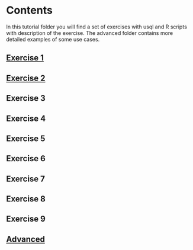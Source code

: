# Contents


In this tutorial folder you will find a set of exercises with usql and R scripts with description of the exercise. The advanced folder contains more detailed examples of some use cases.

## [Exercise 1](../Tutorial/Exercise1/)
## [Exercise 2](/Exercise2/)
## Exercise 3
## Exercise 4
## Exercise 5
## Exercise 6
## Exercise 7
## Exercise 8
## Exercise 9
## [Advanced](/Advanced/)
